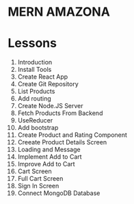 # MERN AMAZONA

# Lessons

1. Introduction
2. Install Tools
3. Create React App
4. Create Git Repository
5. List Products
6. Add routing
7. Create Node.JS Server
8. Fetch Products From Backend
9. UseReducer
10. Add bootstrap
11. Create Product and Rating Component
12. Creeate Product Details Screen
13. Loading and Message
14. Implement Add to Cart
15. Improve Add to Cart
16. Cart Screen
17. Full Cart Screen
18. Sign In Screen
19. Connect MongoDB Database

